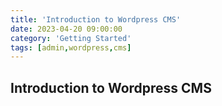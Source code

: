 ```yaml
---
title: 'Introduction to Wordpress CMS'
date: 2023-04-20 09:00:00 
category: 'Getting Started'
tags: [admin,wordpress,cms]
---
```


## Introduction to Wordpress CMS

